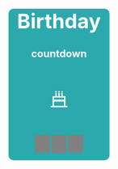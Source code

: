 
<html lang="en">
<head>
    <meta charset="UTF-8">
    <meta http-equiv="X-UA-Compatible" content="IE=edge">
    <meta name="viewport" content="width=device-width, initial-scale=1.0">
    <title>Document</title>
    <style>
* {
  margin: 0;
  padding: 0;
}
h1 {
  color: #ffffff;
  font-size: 40px;
  text-align: center;
}
h2 {
  font-size: 20px;
  color: #ffffff;
  text-align: center;
}
.countdown {
  position: relative;
  margin: 300px auto;
  width: 200px;
  height: 300px;
  background-color: #2ca9ad;
  border-radius: 10px;
}
.day {
  position: absolute;
  margin: 0 auto;
  width: 40px;
  height: 30px;
  background-color: gray;
  color: white;
  line-height: 30px;
}
.hours {
  position: absolute;
  font-size: 20px;
  text-align: center;
  left: 52px;
  bottom: 15px;
  display: inline-block;
  width: 30px;
  height: 35px;
  background-color: gray;
  color: white;
  line-height: 35px;
}
.min {
  position: absolute;
  font-size: 20px;
  text-align: center;
  bottom: 15px;
  right: 85px;
  display: inline-block;
  width: 30px;
  height: 35px;
  background-color: gray;
  color: white;
  line-height: 35px;
}
.sec {
  position: absolute;
  font-size: 20px;
  text-align: center;
  bottom: 15px;
  right: 52px;
  display: inline-block;
  width: 30px;
  height: 35px;
  background-color: gray;
  color: white;
  line-height: 35px;
}
.icon {
  position: absolute;
  top: 155px;
  right: 76px;
}
p {
  position: absolute;
  top: 210px;
  left: 20px;
  color: #ffffff;
}
    </style>
</head>
<body>
    <div class="countdown"> 
        <h1>Birthday</h1>
        <h2>countdown</h2>
        <svg t="1619570366163" class="icon" viewBox="0 0 1024 1024" version="1.1" xmlns="http://www.w3.org/2000/svg" p-id="1349" width="48" height="48"><path d="M784.222 793.944V385.611H667.556V249.5h-58.333v136.111h-68.056V249.5h-58.333v136.111h-68.056V249.5h-58.333v136.111H239.778V793.944H162v58.333h700v-58.333h-77.778z m-58.333 0H298.111v-167.82l7.925 7.925 41.248-41.248 41.248 41.248 41.247-41.248 41.248 41.248 41.247-41.248 41.248 41.248 41.248-41.248 40.698 40.698 41.248-41.248 41.248 41.248 7.923-7.925v168.37z m0-250.864l-7.923 7.923-41.248-41.248-41.248 41.248-40.698-40.698-0.551-0.551-41.248 41.248-40.698-40.698-41.247 41.248-41.248-41.248-41.247 41.248-41.248-41.248-41.248 41.248-7.925-7.925v-99.684H725.89v99.137zM356.444 171.722h58.333v58.333h-58.333zM482.833 171.722h58.333v58.333h-58.333zM609.222 171.722h58.333v58.333h-58.333z" p-id="1350" fill="#ffffff"></path></svg>
        <p></p>
        <div class="hours"></div>
        <div class="min"></div>
        <div class="sec"></div>
    </div>
</body>
<script>
    var daybox = document.querySelector('.day');
	var hoursbox = document.querySelector('.hours');
	var minbox = document.querySelector('.min');
	var secbox = document.querySelector('.sec');
	var textcount = document.querySelector('p');
	var birthday = prompt('输入你的生日');
function count() {
    var nowtime = +new Date();
    var birtime = +new Date(birthday);
    var overtime = (birtime - nowtime)/1000;

    var sec = parseInt(overtime % 60);
    sec = sec < 10 ? '0' + sec : sec;
    secbox.innerHTML = sec;

    var min = parseInt(overtime / 60 % 60);
    min = min < 10 ? '0' +min : min;
    minbox.innerHTML = min;
    
    var hours = parseInt(overtime / 60 / 60 %24);
    hours = hours < 10 ? '0' + hours :hours;
    hoursbox .innerHTML = hours;

    var day = parseInt(overtime /60 / 60 / 24);
    day = day < 10 ? '0' + day : day;

    textcount.innerHTML = '距离你的生日还剩' + day + '天';
}
count();
setInterval(() => {
    count();
}, 1000);
</script>
</html>       
